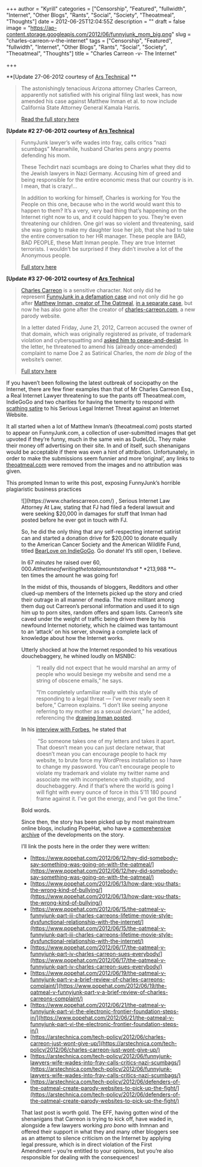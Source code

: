 +++
author = "Kyrill"
categories = ["Censorship", "Featured", "fullwidth", "Internet", "Other Blogs", "Rants", "Social", "Society", "Theoatmeal", "Thoughts"]
date = 2012-06-25T12:04:55Z
description = ""
draft = false
image = "https://ap-content.storage.googleapis.com/2012/06/funnyjunk_mom_big.png"
slug = "charles-carreon-v-the-internet"
tags = ["Censorship", "Featured", "fullwidth", "Internet", "Other Blogs", "Rants", "Social", "Society", "Theoatmeal", "Thoughts"]
title = "Charles Carreon -v- The Internet"

+++


**[Update 27-06-2012 courtesy of [Ars Technica](https://arstechnica.com/)] **

> The astonishingly tenacious Arizona attorney Charles Carreon, apparently not satisfied with his original filing last week, has now amended his case against Matthew Inman et al. to now include California State Attorney General Kamala Harris.
> 
> [Read the full story here](https://arstechnica.com/tech-policy/2012/06/charles-carreon-just-wont-give-up/)

**[Update #2 27-06-2012 courtesy of [Ars Technica](https://arstechnica.com)]**

> FunnyJunk lawyer’s wife wades into fray, calls critics “nazi scumbags” Meanwhile, husband Charles pens angry poems defending his mom.
> 
> These Techdirt nazi scumbags are doing to Charles what they did to the Jewish lawyers in Nazi Germany. Accusing him of greed and being responsible for the entire economic mess that our country is in. I mean, that is crazy!…
> 
> In addition to working for himself, Charles is working for You the People on this one, because who in the world would want this to happen to them? It’s a very, very bad thing that’s happening on the Internet right now to us, and it could happen to you. They’re even threatening our children. One girl was so violent and threatening, said she was going to make my daughter lose her job, that she had to take the entire conversation to her HR manager. These people are BAD, BAD PEOPLE, these Matt Inman people. They are true Internet terrorists. I wouldn’t be surprised if they didn’t involve a lot of the Anonymous people.
> 
> [Full story here](https://arstechnica.com/tech-policy/2012/06/funnyjunk-lawyers-wife-wades-into-fray-calls-critics-nazi-scumbags/)

**[Update #3 27-06-2012 courtesy of [Ars Technica](https://arstechnica.com/)]**

> [Charles Carreon](https://arstechnica.com/tech-policy/2012/06/the-persecution-of-charles-carreon/) is a sensitive character. Not only did he represent [FunnyJunk in a defamation case](https://arstechnica.com/tech-policy/2012/06/lawyer-demands-20000-so-webcomic-raises-100000-from-the-internet/) and not only did he go after [Matthew Inman, creator of The Oatmeal](https://arstechnica.com/tech-policy/2012/06/angry-internet-lawyer-sues-the-oatmeal-bears-and-cancer-research/), [in a separate case](https://arstechnica.com/tech-policy/2012/06/doubling-down-funnyjunk-lawyer-to-subpoena-ars-twitter/), but now he has also gone after the creator of [charles-carreon.com](https://charles-carreon.com/), a new parody website.
> 
> In a letter dated Friday, June 21, 2012, Carreon accused the owner of that domain, which was originally registered as private, of trademark violation and cybersquatting and [asked him to cease-and-desist](https://censoriousdouchebag.files.wordpress.com/2012/06/censoryou.jpg). In the letter, he threatened to amend his (already once-amended) complaint to name Doe 2 as Satirical Charles, the *nom de blog* of the website’s owner.
> 
> [Full story here](https://arstechnica.com/tech-policy/2012/06/defenders-of-the-oatmeal-create-parody-websites-to-pick-up-the-fight/)

If you haven’t been following the latest outbreak of sociopathy on the Internet, there are few finer examples than that of Mr Charles Carreon Esq., a Real Internet Lawyer threatening to sue the pants off Theoatmeal.com, IndieGoGo and two charities for having the temerity to respond with [scathing satire](https://theoatmeal.com/blog/funnyjunk_letter) to his Serious Legal Internet Threat against an Internet Website.

It all started when a lot of Matthew Inman’s (theoatmeal.com) posts started to appear on FunnyJunk.com, a collection of user-submitted images that get upvoted if they’re funny, much in the same vein as DudeLOL. They make their money off advertising on their site. In and of itself, such shenanigans would be acceptable if there was even a hint of attribution. Unfortunately, in order to make the submissions seem funnier and more ‘original’, any links to [theoatmeal.com](https://theoatmeal.com) were removed from the images and no attribution was given.

This prompted Inman to write this post, exposing FunnyJunk’s horrible plagiaristic business practices

<figure class="thumbnail wp-caption aligncenter" style="width: 430px">
![](https://www.charlescarreon.com/)
, Serious Internet Law Attorney At Law, stating that FJ had filed a federal lawsuit and were seeking $20,000 in damages for stuff that Inman had posted before he ever got in touch with FJ.

So, he did the only thing that any self-respecting internet satirist can and started a donation drive for $20,000 to donate equally to the American Cancer Society and the American Wildlife Fund, titled [BearLove on IndieGoGo](https://www.indiegogo.com/bearlovegood). Go donate! It’s still open, I believe.

In 67 *minutes* he raised over $60,000. At the time of writing the total amount stands at **$213,988 **– ten times the amount he was going for!

In the midst of this, thousands of bloggers, Redditors and other clued-up members of the Internets picked up the story and cried their outrage in all manner of media. The more militant among them dug out Carreon’s personal information and used it to sign him up to porn sites, random offers and spam lists. Carreon’s site caved under the weight of traffic being driven there by his newfound Internet notoriety, which he claimed was tantamount to an ‘attack’ on his server, showing a complete lack of knowledge about how the Internet works.

Utterly shocked at how the Internet responded to his vexatious douchebaggery, he whined loudly on MSNBC:

> “I really did not expect that he would marshal an army of people who would besiege my website and send me a string of obscene emails,” he says.
> 
> “I’m completely unfamiliar really with this style of responding to a legal threat — I’ve never really seen it before,” Carreon explains. “I don’t like seeing anyone referring to my mother as a sexual deviant,” he added, referencing the [drawing Inman posted](https://s3.amazonaws.com/theoatmeal-img/blog/funnyjunk_letter/funnyjunk_mom_big.png).

In his [interview with Forbes](https://www.forbes.com/sites/davidthier/2012/06/15/funnyjunk-lawyer-charles-carreon-isnt-afraid-of-the-oatmeal/), he stated that

>  “So someone takes one of my letters and takes it apart. That doesn’t mean you can just declare netwar, that doesn’t mean you can encourage people to hack my website, to brute force my WordPress installation so I have to change my password. You can’t encourage people to violate my trademark and violate my twitter name and associate me with incompetence with stupidity, and douchebaggery. And if that’s where the world is going I will fight with every ounce of force in this 5’11 180 pound frame against it. I’ve got the energy, and I’ve got the time.”

Bold words.

Since then, the story has been picked up by most mainstream online blogs, including PopeHat, who have a [comprehensive archive](https://www.popehat.com/tag/oatmeal-v-funnyjunk/) of the developments on the story.

I’ll link the posts here in the order they were written:

- [https://www.popehat.com/2012/06/12/hey-did-somebody-say-something-was-going-on-with-the-oatmeal/](https://www.popehat.com/2012/06/12/hey-did-somebody-say-something-was-going-on-with-the-oatmeal/)
- [https://www.popehat.com/2012/06/13/how-dare-you-thats-the-wrong-kind-of-bullying/](https://www.popehat.com/2012/06/13/how-dare-you-thats-the-wrong-kind-of-bullying/)
- [https://www.popehat.com/2012/06/15/the-oatmeal-v-funnyjunk-part-iii-charles-carreons-lifetime-movie-style-dysfunctional-relationship-with-the-internet/](https://www.popehat.com/2012/06/15/the-oatmeal-v-funnyjunk-part-iii-charles-carreons-lifetime-movie-style-dysfunctional-relationship-with-the-internet/)
- [https://www.popehat.com/2012/06/17/the-oatmeal-v-funnyjunk-part-iv-charles-carreon-sues-everybody/](https://www.popehat.com/2012/06/17/the-oatmeal-v-funnyjunk-part-iv-charles-carreon-sues-everybody/)
- [https://www.popehat.com/2012/06/19/the-oatmeal-v-funnyjunk-part-v-a-brief-review-of-charles-carreons-complaint/](https://www.popehat.com/2012/06/19/the-oatmeal-v-funnyjunk-part-v-a-brief-review-of-charles-carreons-complaint/)
- [https://www.popehat.com/2012/06/21/the-oatmeal-v-funnyjunk-part-vi-the-electronic-frontier-foundation-steps-in/](https://www.popehat.com/2012/06/21/the-oatmeal-v-funnyjunk-part-vi-the-electronic-frontier-foundation-steps-in/)
- [https://arstechnica.com/tech-policy/2012/06/charles-carreon-just-wont-give-up/](https://arstechnica.com/tech-policy/2012/06/charles-carreon-just-wont-give-up/)
- [https://arstechnica.com/tech-policy/2012/06/funnyjunk-lawyers-wife-wades-into-fray-calls-critics-nazi-scumbags/](https://arstechnica.com/tech-policy/2012/06/funnyjunk-lawyers-wife-wades-into-fray-calls-critics-nazi-scumbags/)
- [https://arstechnica.com/tech-policy/2012/06/defenders-of-the-oatmeal-create-parody-websites-to-pick-up-the-fight/](https://arstechnica.com/tech-policy/2012/06/defenders-of-the-oatmeal-create-parody-websites-to-pick-up-the-fight/)

That last post is worth gold. The EFF, having gotten wind of the shenanigans that Carreon is trying to kick off, have waded in, alongside a few lawyers working *pro bono* with Inmnan and offered their support in what they and many other bloggers see as an attempt to silence criticism on the Internet by applying legal pressure, which is in direct violation of the First Amendment – you’re entitled to your opinions, but you’re also responsible for dealing with the consequences!

 


